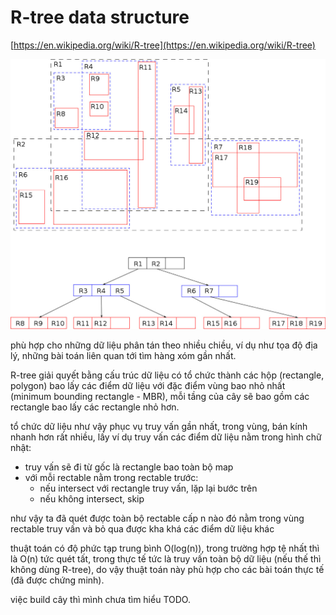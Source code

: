 # R-tree data structure

[https://en.wikipedia.org/wiki/R-tree](https://en.wikipedia.org/wiki/R-tree)

![1200px-R-tree.svg.jpg](./1200px-R-tree.svg.jpg)

phù hợp cho những dữ liệu phân tán theo nhiều chiều, ví dụ như tọa độ địa lý, những bài toán liên quan tới tìm hàng xóm gần nhất.

R-tree giải quyết bằng cấu trúc dữ liệu có tổ chức thành các hộp (rectangle, polygon) bao lấy các điểm dữ liệu với đặc điểm vùng bao nhỏ nhất (minimum bounding rectangle - MBR), mỗi tầng của cây sẽ bao gồm các rectangle bao lấy các rectangle nhỏ hơn.

tổ chức dữ liệu như vậy phục vụ truy vấn gần nhất, trong vùng, bán kính nhanh hơn rất nhiều, lấy ví dụ truy vấn các điểm dữ liệu nằm trong hình chữ nhật:

- truy vấn sẽ đi từ gốc là rectangle bao toàn bộ map
- với mỗi rectable nằm trong rectable trước:
  - nếu intersect với rectangle truy vấn, lặp lại bước trên
  - nếu không intersect, skip

như vậy ta đã quét được toàn bộ rectable cấp n nào đó nằm trong vùng rectable truy vấn và bỏ qua được kha khá các điểm dữ liệu khác

thuật toán có độ phức tạp trung bình O(log(n)), trong trường hợp tệ nhất thì là O(n) tức quét tất, trong thực tế tức là truy vấn toàn bộ dữ liệu (nếu thế thì không dùng R-tree), do vậy thuật toán này phù hợp cho các bài toán thực tế (đã được chứng minh).

việc build cây thì mình chưa tìm hiểu TODO.
